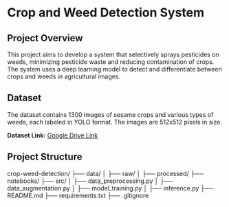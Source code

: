 # Crop and Weed Detection System

## Project Overview
This project aims to develop a system that selectively sprays pesticides on weeds, minimizing pesticide waste and reducing contamination of crops. The system uses a deep learning model to detect and differentiate between crops and weeds in agricultural images.

## Dataset
The dataset contains 1300 images of sesame crops and various types of weeds, each labeled in YOLO format. The images are 512x512 pixels in size.

**Dataset Link:** [Google Drive Link](https://drive.google.com/file/d/1MNdDKYB0x0PEW7P71bE1Jx_uLllvORA0/view?usp=sharing)
## Project Structure
crop-weed-detection/
├── data/
│ ├── raw/
│ ├── processed/
├── notebooks/
├── src/
│ ├── data_preprocessing.py
│ ├── data_augmentation.py
│ ├── model_training.py
│ ├── inference.py
├── README.md
├── requirements.txt
├── .gitignore